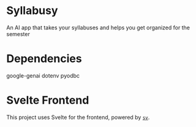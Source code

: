 
# Syllabusy
An AI app that takes your syllabuses and helps you get organized for the semester

# Dependencies
google-genai
dotenv
pyodbc

# Svelte Frontend
This project uses Svelte for the frontend, powered by [`sv`](https://github.com/sveltejs/cli).